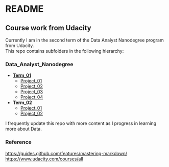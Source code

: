 # README

## Course work from Udacity

Currently I am in the second term of the Data Analyst Nanodegree program from Udacity.  
This repo contains subfolders in the following hierarchy:  

### Data_Analyst_Nanodegree  
* [**Term_01**](https://github.com/amitshankar/Udacity/tree/master/Data_Analyst_Nanodegree/Term_01)
  * [Project_01](https://github.com/amitshankar/Udacity/tree/master/Data_Analyst_Nanodegree/Term_01/Project_01)  
  * [Project_02](https://github.com/amitshankar/Udacity/tree/master/Data_Analyst_Nanodegree/Term_01/Project_02)  
  * [Project_03](https://github.com/amitshankar/Udacity/tree/master/Data_Analyst_Nanodegree/Term_01/Project_03)
  * [Project_04](https://github.com/amitshankar/Udacity/tree/master/Data_Analyst_Nanodegree/Term_01/Project_04)
* **Term_02**
  * [Project_01](https://github.com/amitshankar/Udacity/tree/master/Data_Analyst_Nanodegree/Term_02/Project_01)
  * [Project_02](https://github.com/amitshankar/Udacity/tree/master/Data_Analyst_Nanodegree/Term_02/Project_02)  

I frequently update this repo with more content as I progress in learning more about Data.


### Reference
https://guides.github.com/features/mastering-markdown/  
https://www.udacity.com/courses/all
